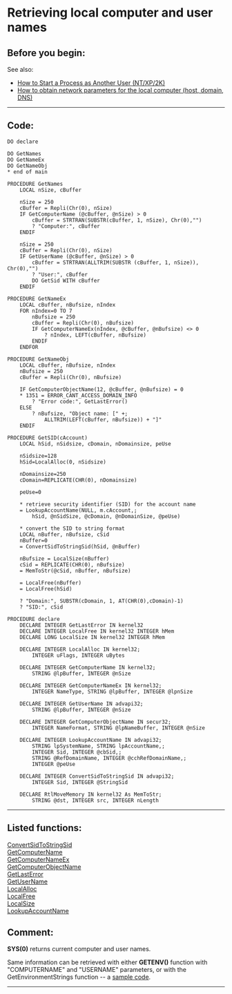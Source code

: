 
# Retrieving local computer and user names

## Before you begin:
See also:

* [How to Start a Process as Another User (NT/XP/2K)](sample_426.md)  
* [How to obtain network parameters for the local computer (host, domain, DNS)](sample_348.md)  
  
***  


## Code:
```foxpro  
DO declare

DO GetNames
DO GetNameEx
DO GetNameObj
* end of main

PROCEDURE GetNames
	LOCAL nSize, cBuffer

	nSize = 250
	cBuffer = Repli(Chr(0), nSize)
	IF GetComputerName (@cBuffer, @nSize) > 0
		cBuffer = STRTRAN(SUBSTR(cBuffer, 1, nSize), Chr(0),"")
		? "Computer:", cBuffer
	ENDIF

	nSize = 250
	cBuffer = Repli(Chr(0), nSize)
	IF GetUserName (@cBuffer, @nSize) > 0
		cBuffer = STRTRAN(ALLTRIM(SUBSTR (cBuffer, 1, nSize)), Chr(0),"")
		? "User:", cBuffer
		DO GetSid WITH cBuffer
	ENDIF

PROCEDURE GetNameEx
	LOCAL cBuffer, nBufsize, nIndex
	FOR nIndex=0 TO 7
		nBufsize = 250
		cBuffer = Repli(Chr(0), nBufsize)
		IF GetComputerNameEx(nIndex, @cBuffer, @nBufsize) <> 0
			? nIndex, LEFT(cBuffer, nBufsize)
		ENDIF
	ENDFOR

PROCEDURE GetNameObj
	LOCAL cBuffer, nBufsize, nIndex
	nBufsize = 250
	cBuffer = Repli(Chr(0), nBufsize)

	IF GetComputerObjectName(12, @cBuffer, @nBufsize) = 0
	* 1351 = ERROR_CANT_ACCESS_DOMAIN_INFO
		? "Error code:", GetLastError()
	ELSE
		? nBufsize, "Object name: [" +;
			ALLTRIM(LEFT(cBuffer, nBufsize)) + "]"
	ENDIF

PROCEDURE GetSID(cAccount)
	LOCAL hSid, nSidsize, cDomain, nDomainsize, peUse

	nSidsize=128
	hSid=LocalAlloc(0, nSidsize)

	nDomainsize=250
	cDomain=REPLICATE(CHR(0), nDomainsize)
	
	peUse=0

	* retrieve security identifier (SID) for the account name
	= LookupAccountName(NULL, m.cAccount,;
		hSid, @nSidSize, @cDomain, @nDomainSize, @peUse)

	* convert the SID to string format
	LOCAL nBuffer, nBufsize, cSid
	nBuffer=0
	= ConvertSidToStringSid(hSid, @nBuffer)

	nBufsize = LocalSize(nBuffer)
	cSid = REPLICATE(CHR(0), nBufsize)
	= MemToStr(@cSid, nBuffer, nBufsize)

	= LocalFree(nBuffer)
	= LocalFree(hSid)
	
	? "Domain:", SUBSTR(cDomain, 1, AT(CHR(0),cDomain)-1)
	? "SID:", cSid

PROCEDURE declare
	DECLARE INTEGER GetLastError IN kernel32
	DECLARE INTEGER LocalFree IN kernel32 INTEGER hMem
	DECLARE LONG LocalSize IN kernel32 INTEGER hMem

	DECLARE INTEGER LocalAlloc IN kernel32;
		INTEGER uFlags, INTEGER uBytes

	DECLARE INTEGER GetComputerName IN kernel32;
		STRING @lpBuffer, INTEGER @nSize

	DECLARE INTEGER GetComputerNameEx IN kernel32;
		INTEGER NameType, STRING @lpBuffer, INTEGER @lpnSize

	DECLARE INTEGER GetUserName IN advapi32;
		STRING @lpBuffer, INTEGER @nSize

	DECLARE INTEGER GetComputerObjectName IN secur32;
		INTEGER NameFormat, STRING @lpNameBuffer, INTEGER @nSize

	DECLARE INTEGER LookupAccountName IN advapi32;
		STRING lpSystemName, STRING lpAccountName,;
		INTEGER Sid, INTEGER @cbSid,;
		STRING @RefDomainName, INTEGER @cchRefDomainName,;
		INTEGER @peUse

	DECLARE INTEGER ConvertSidToStringSid IN advapi32;
		INTEGER Sid, INTEGER @StringSid

	DECLARE RtlMoveMemory IN kernel32 As MemToStr;
		STRING @dst, INTEGER src, INTEGER nLength  
```  
***  


## Listed functions:
[ConvertSidToStringSid](../libraries/advapi32/ConvertSidToStringSid.md)  
[GetComputerName](../libraries/kernel32/GetComputerName.md)  
[GetComputerNameEx](../libraries/kernel32/GetComputerNameEx.md)  
[GetComputerObjectName](../libraries/secur32/GetComputerObjectName.md)  
[GetLastError](../libraries/kernel32/GetLastError.md)  
[GetUserName](../libraries/advapi32/GetUserName.md)  
[LocalAlloc](../libraries/kernel32/LocalAlloc.md)  
[LocalFree](../libraries/kernel32/LocalFree.md)  
[LocalSize](../libraries/kernel32/LocalSize.md)  
[LookupAccountName](../libraries/advapi32/LookupAccountName.md)  

## Comment:
**SYS(0)** returns current computer and user names.   
  
Same information can be retrieved with either **GETENV()** function with "COMPUTERNAME" and "USERNAME" parameters, or with the GetEnvironmentStrings function -- a <a href="?example=89">sample code</a>.  
  
***  

